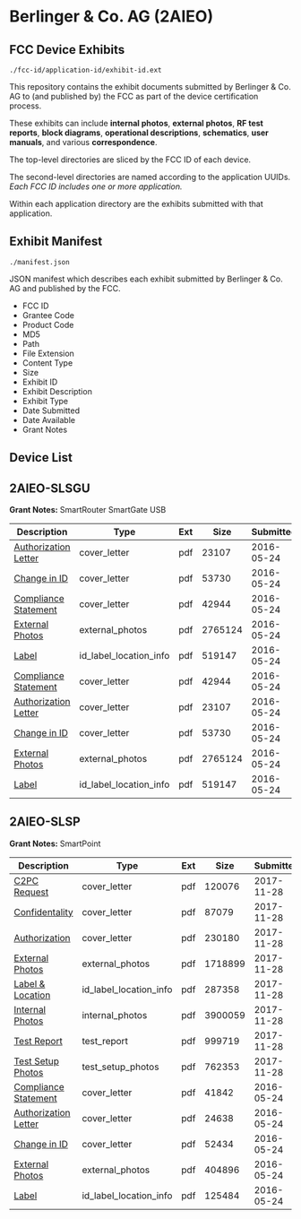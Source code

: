 # Berlinger & Co. AG (2AIEO)
## FCC Device Exhibits

```
./fcc-id/application-id/exhibit-id.ext
```

This repository contains the exhibit documents submitted by Berlinger & Co. AG to (and published by) the FCC as part of the device certification process.

These exhibits can include **internal photos**, **external photos**, **RF test reports**, **block diagrams**, **operational descriptions**, **schematics**, **user manuals**, and various **correspondence**.

The top-level directories are sliced by the FCC ID of each device.

The second-level directories are named according to the application UUIDs. *Each FCC ID includes one or more application.*

Within each application directory are the exhibits submitted with that application. 

## Exhibit Manifest

```
./manifest.json
```

JSON manifest which describes each exhibit submitted by Berlinger & Co. AG and published by the FCC.

- FCC ID
- Grantee Code
- Product Code
- MD5
- Path
- File Extension
- Content Type
- Size
- Exhibit ID
- Exhibit Description
- Exhibit Type
- Date Submitted
- Date Available
- Grant Notes

## Device List
## 2AIEO-SLSGU
**Grant Notes:** SmartRouter SmartGate USB

| Description | Type | Ext | Size | Submitted | Available |
| ----------- | ---- | --- | ---- | --------- | --------- |
| [Authorization Letter](2AIEO-SLSGU/79f8a75deba4e34e52ff32be110a8fd2/3002189.pdf) | cover_letter | pdf | 23107 | 2016-05-24 | 2016-05-24 |
| [Change in ID](2AIEO-SLSGU/79f8a75deba4e34e52ff32be110a8fd2/3002190.pdf) | cover_letter | pdf | 53730 | 2016-05-24 | 2016-05-24 |
| [Compliance Statement](2AIEO-SLSGU/79f8a75deba4e34e52ff32be110a8fd2/3002187.pdf) | cover_letter | pdf | 42944 | 2016-05-24 | 2016-05-24 |
| [External Photos](2AIEO-SLSGU/79f8a75deba4e34e52ff32be110a8fd2/3002193.pdf) | external_photos | pdf | 2765124 | 2016-05-24 | 2016-05-24 |
| [Label](2AIEO-SLSGU/79f8a75deba4e34e52ff32be110a8fd2/3002195.pdf) | id_label_location_info | pdf | 519147 | 2016-05-24 | 2016-05-24 |
| [Compliance Statement](2AIEO-SLSGU/27eda8aec1cfbd1b29d301bf385e709d/3002187.pdf) | cover_letter | pdf | 42944 | 2016-05-24 | 2016-05-24 |
| [Authorization Letter](2AIEO-SLSGU/27eda8aec1cfbd1b29d301bf385e709d/3002189.pdf) | cover_letter | pdf | 23107 | 2016-05-24 | 2016-05-24 |
| [Change in ID](2AIEO-SLSGU/27eda8aec1cfbd1b29d301bf385e709d/3002190.pdf) | cover_letter | pdf | 53730 | 2016-05-24 | 2016-05-24 |
| [External Photos](2AIEO-SLSGU/27eda8aec1cfbd1b29d301bf385e709d/3002193.pdf) | external_photos | pdf | 2765124 | 2016-05-24 | 2016-05-24 |
| [Label](2AIEO-SLSGU/27eda8aec1cfbd1b29d301bf385e709d/3002195.pdf) | id_label_location_info | pdf | 519147 | 2016-05-24 | 2016-05-24 |
## 2AIEO-SLSP
**Grant Notes:** SmartPoint

| Description | Type | Ext | Size | Submitted | Available |
| ----------- | ---- | --- | ---- | --------- | --------- |
| [C2PC Request](2AIEO-SLSP/4673767ab9400b737ee6afa14ac2b41b/3655732.pdf) | cover_letter | pdf | 120076 | 2017-11-28 | 2017-11-28 |
| [Confidentality](2AIEO-SLSP/4673767ab9400b737ee6afa14ac2b41b/3655743.pdf) | cover_letter | pdf | 87079 | 2017-11-28 | 2017-11-28 |
| [Authorization](2AIEO-SLSP/4673767ab9400b737ee6afa14ac2b41b/3655745.pdf) | cover_letter | pdf | 230180 | 2017-11-28 | 2017-11-28 |
| [External Photos](2AIEO-SLSP/4673767ab9400b737ee6afa14ac2b41b/3655736.pdf) | external_photos | pdf | 1718899 | 2017-11-28 | 2017-11-28 |
| [Label & Location](2AIEO-SLSP/4673767ab9400b737ee6afa14ac2b41b/3655747.pdf) | id_label_location_info | pdf | 287358 | 2017-11-28 | 2017-11-28 |
| [Internal Photos](2AIEO-SLSP/4673767ab9400b737ee6afa14ac2b41b/3655733.pdf) | internal_photos | pdf | 3900059 | 2017-11-28 | 2018-05-26 |
| [Test Report](2AIEO-SLSP/4673767ab9400b737ee6afa14ac2b41b/3655749.pdf) | test_report | pdf | 999719 | 2017-11-28 | 2017-11-28 |
| [Test Setup Photos](2AIEO-SLSP/4673767ab9400b737ee6afa14ac2b41b/3655741.pdf) | test_setup_photos | pdf | 762353 | 2017-11-28 | 2018-05-26 |
| [Compliance Statement](2AIEO-SLSP/b306bfc997b2def18153560c2b1c807f/3002482.pdf) | cover_letter | pdf | 41842 | 2016-05-24 | 2016-05-24 |
| [Authorization Letter](2AIEO-SLSP/b306bfc997b2def18153560c2b1c807f/3002483.pdf) | cover_letter | pdf | 24638 | 2016-05-24 | 2016-05-24 |
| [Change in ID](2AIEO-SLSP/b306bfc997b2def18153560c2b1c807f/3002484.pdf) | cover_letter | pdf | 52434 | 2016-05-24 | 2016-05-24 |
| [External Photos](2AIEO-SLSP/b306bfc997b2def18153560c2b1c807f/3002485.pdf) | external_photos | pdf | 404896 | 2016-05-24 | 2016-05-24 |
| [Label](2AIEO-SLSP/b306bfc997b2def18153560c2b1c807f/3002486.pdf) | id_label_location_info | pdf | 125484 | 2016-05-24 | 2016-05-24 |
